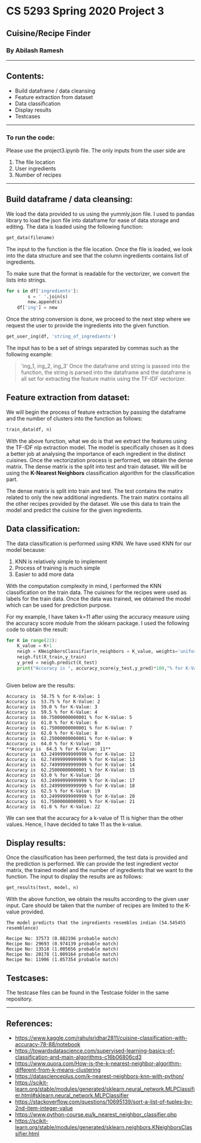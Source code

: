 # CS 5293 Spring 2020 Project 3
## Cuisine/Recipe Finder
### By Abilash Ramesh
-------
## Contents:
* Build dataframe / data cleansing
* Feature extraction from dataset
* Data classification
* Display results
* Testcases
----
### To run the code:
Please use the project3.ipynb file. The only inputs from the user side are 
1. The file location
2. User ingredients
3. Number of recipes
----
## Build dataframe / data cleansing:

We load the data provided to us using the yummly.json file. I used to pandas library to load the json file into dataframe for ease of data storage and editing. The data is loaded using the following function:
```python
get_data(filename)
```
The input to the function is the file location. Once the file is loaded, we look into the data structure and see that the column ingredients contains list of ingredients. 

To make sure that the format is readable for the vectorizer, we convert the lists into strings.
``` python
for s in df['ingredients']:
        s = ' '.join(s)
        new.append(s)
    df['ing'] = new
````
Once the string conversion is done, we proceed to the next step where we request the user to provide the ingredients into the given function.
``` python
get_user_ing(df, 'string_of_ingredients')
```
The input has to be a set of strings separated by commas such as the following example:
> 'ing_1, ing_2, ing_3'
Once the dataframe and string is passed into the function, the string is parsed into the dataframe and the dataframe is all set for extracting the feature matrix using the TF-IDF vectorizer.

## Feature extraction from dataset:

We will begin the process of feature extraction by passing the dataframe and the number of clusters into the function as follows:
``` python
train_data(df, n)
```
With the above function, what we do is that we extract the features using the TF-IDF nlp extraction model. The model is specifically chosen as it does a better job at analysing the importance of each ingredient in the distinct cuisines. Once the vectorization process is performed, we obtain the dense matrix. The dense matrix is the split into test and train dataset. We will be using the **K-Nearest Neighbors** classification algorithm for the classification part. 

The dense matrix is split into train and test. The test contains the matirx related to only the new additional ingredients. The train matirx contains all the other recipes provided by the dataset. We use this data to train the model and predict the cuisine for the given ingredients. 

## Data classification:

The data classification is performed using KNN. We have used KNN for our model because:

1. KNN is relatively simple to implement
2. Process of training is much simple
3. Easier to add more data

With the computation complexity in mind, I performed the KNN classification on the train data. The cuisines for the recipes were used as labels for the train data. Once the data was trained, we obtained the model which can be used for prediction purpose. 

For my example, I have taken k=11 after using the accuracy measure using the accuracy score module from the sklearn package. I used the following code to obtain the result:
```python
for K in range(22):
    K_value = K+1
    neigh = KNeighborsClassifier(n_neighbors = K_value, weights='uniform', algorithm='auto', metric='minkowski')
    neigh.fit(X_train,y_train)
    y_pred = neigh.predict(X_test)
    print("Accuracy is ", accuracy_score(y_test,y_pred)*100,"% for K-Value:",K_value)
    
```
Given below are the results:
```output
Accuracy is  58.75 % for K-Value: 1
Accuracy is  53.75 % for K-Value: 2
Accuracy is  59.0 % for K-Value: 3
Accuracy is  59.5 % for K-Value: 4
Accuracy is  60.75000000000001 % for K-Value: 5
Accuracy is  61.0 % for K-Value: 6
Accuracy is  61.75000000000001 % for K-Value: 7
Accuracy is  62.0 % for K-Value: 8
Accuracy is  62.25000000000001 % for K-Value: 9
Accuracy is  64.0 % for K-Value: 10
**Accuracy is  64.5 % for K-Value: 11**
Accuracy is  63.24999999999999 % for K-Value: 12
Accuracy is  62.74999999999999 % for K-Value: 13
Accuracy is  62.74999999999999 % for K-Value: 14
Accuracy is  62.25000000000001 % for K-Value: 15
Accuracy is  63.0 % for K-Value: 16
Accuracy is  63.24999999999999 % for K-Value: 17
Accuracy is  63.24999999999999 % for K-Value: 18
Accuracy is  62.5 % for K-Value: 19
Accuracy is  63.24999999999999 % for K-Value: 20
Accuracy is  61.75000000000001 % for K-Value: 21
Accuracy is  61.0 % for K-Value: 22
```
We can see that the  accuracy for a k-value of 11 is higher than the other values. Hence, I have decided to take 11 as the k-value.

## Display results:

Once the classification has been performed, the test data is provided and the prediction is performed. We can provide the test ingredient vector matrix, the trained model and the number of ingredients that we want to the function. The input to display the results are as follows:
````python
get_results(test, model, n)
````
With the above function, we obtain the results according to the given user input. Care should be taken that the number of recipes are limited to the K-value provided. 
```output
The model predicts that the ingredients resembles indian (54.545455 resemblence)

Recipe No: 37573 (0.882196 probable match)
Recipe No: 29693 (0.974139 probable match)
Recipe No: 13518 (1.005656 probable match)
Recipe No: 20178 (1.009164 probable match)
Recipe No: 11906 (1.057354 probable match)
```
## Testcases:
The testcase files can be found in the Testcase folder in the same repository.

------
## References:
* https://www.kaggle.com/rahulsridhar2811/cuisine-classification-with-accuracy-78-88/notebook
* https://towardsdatascience.com/supervised-learning-basics-of-classification-and-main-algorithms-c16b06806cd3
* https://www.quora.com/How-is-the-k-nearest-neighbor-algorithm-different-from-k-means-clustering
* https://datascienceplus.com/k-nearest-neighbors-knn-with-python/
* https://scikit-learn.org/stable/modules/generated/sklearn.neural_network.MLPClassifier.html#sklearn.neural_network.MLPClassifier
* https://stackoverflow.com/questions/10695139/sort-a-list-of-tuples-by-2nd-item-integer-value
* https://www.python-course.eu/k_nearest_neighbor_classifier.php
* https://scikit-learn.org/stable/modules/generated/sklearn.neighbors.KNeighborsClassifier.html
